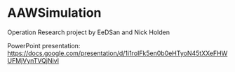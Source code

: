 # AAWSimulation
Operation Research project by EeDSan and Nick Holden

PowerPoint presentation: https://docs.google.com/presentation/d/1i1roIFk5en0b0eHTyoN45tXXeFHWUFMjVynTVQjNivI
